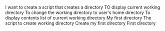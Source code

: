 I want to create a script that creates a directory
TO display current working directory
To change the working directory to user's home directory
To display contents list of current working directory
My first directory
The script to create working directory
Create my first directory
First directory
